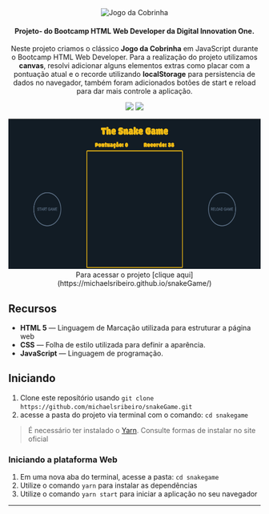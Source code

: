 <div align="center">
  <img src="./images/snake-logo.png" height="100px" alt="Jogo da Cobrinha"/>
</div>

<div align="center">

  #### Projeto- do Bootcamp HTML Web Developer da Digital Innovation One.
  Neste projeto criamos o clássico **Jogo da Cobrinha** em JavaScript durante o Bootcamp HTML Web Developer.
  Para a realização do projeto utilizamos **canvas**, resolvi adicionar alguns elementos extras como placar
  com a pontuação atual e o recorde utilizando **localStorage** para persistencia de dados no navegador, também
  foram adicionados botões de start e reload para dar mais controle a aplicação.
  
  
  ![](https://img.shields.io/badge/autor-Michael%20Ribeiro-blue)
  ![](https://img.shields.io/badge/Front--End-JavaScript-yellow)
</div> 

<div align="center">
  <img src="./images/preview.gif" height="300px"/>
</div>
<div align="center">
  Para acessar o projeto [clique aqui](https://michaelsribeiro.github.io/snakeGame/)
</div>

## Recursos

- **HTML 5** — Linguagem de Marcação utilizada para estruturar a página web
- **CSS** — Folha de estilo utilizada para definir a aparência.
- **JavaScript** — Linguagem de programação.

## Iniciando

1. Clone este  reposítório usando `git clone https://github.com/michaelsribeiro/snakeGame.git`
2. acesse a pasta do projeto via terminal com o comando: `cd snakegame`<br />

>É necessário ter instalado o [Yarn](https://yarnpkg.com/). Consulte formas de instalar no site oficial

### Iniciando a plataforma Web

1. Em uma nova aba do terminal, acesse a pasta: `cd snakegame`
2. Utilize o comando  `yarn` para instalar as dependẽncias<br />
3. Utilize o comando `yarn start` para iniciar a aplicação no seu navegador

***
